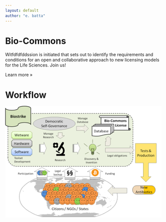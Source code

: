 ```yaml
---
layout: default
author: "e. batta"
---
```

<div class="jumbotron">
	<div class="container">
	<h1>Bio-Commons</h1>
	<p>
Witfdfdfddssion is initiated that sets out to identify the requirements and conditions for an open and collaborative approach to new licensing models for the Life Sciences. Join us!
	</p>
        <p><a class="btn btn-primary btn-lg" role="button">Learn more »</a></p>
	</div>
</div>
 


Workflow
===========

<img class="img-responsive" src="img/workflow/biocommons-workflow.png" alt="Workflow">